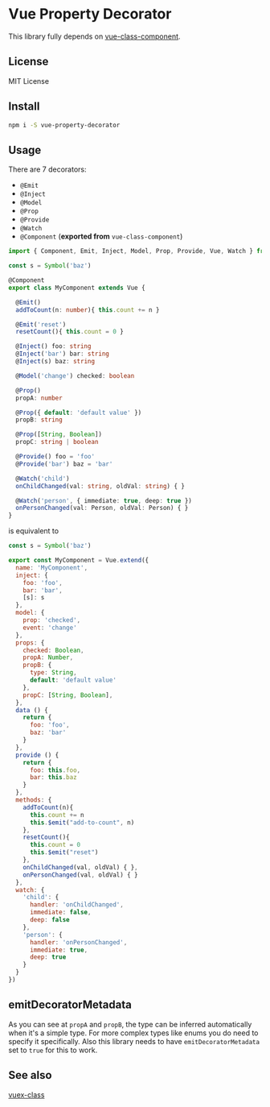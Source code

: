 # Vue Property Decorator

This library fully depends on [vue-class-component](https://github.com/vuejs/vue-class-component).

## License

MIT License

## Install

```bash
npm i -S vue-property-decorator
```

## Usage

There are 7 decorators:

* `@Emit`
* `@Inject`
* `@Model`
* `@Prop`
* `@Provide`
* `@Watch`
* `@Component` (**exported from** `vue-class-component`)

```typescript
import { Component, Emit, Inject, Model, Prop, Provide, Vue, Watch } from 'vue-property-decorator'

const s = Symbol('baz')

@Component
export class MyComponent extends Vue {

  @Emit()
  addToCount(n: number){ this.count += n }

  @Emit('reset')
  resetCount(){ this.count = 0 }

  @Inject() foo: string
  @Inject('bar') bar: string
  @Inject(s) baz: string

  @Model('change') checked: boolean

  @Prop()
  propA: number

  @Prop({ default: 'default value' })
  propB: string

  @Prop([String, Boolean])
  propC: string | boolean

  @Provide() foo = 'foo'
  @Provide('bar') baz = 'bar'

  @Watch('child')
  onChildChanged(val: string, oldVal: string) { }

  @Watch('person', { immediate: true, deep: true })
  onPersonChanged(val: Person, oldVal: Person) { }
}

```

is equivalent to

```js
const s = Symbol('baz')

export const MyComponent = Vue.extend({
  name: 'MyComponent',
  inject: {
    foo: 'foo',
    bar: 'bar',
    [s]: s
  },
  model: {
    prop: 'checked',
    event: 'change'
  },
  props: {
    checked: Boolean,
    propA: Number,
    propB: {
      type: String,
      default: 'default value'
    },
    propC: [String, Boolean],
  },
  data () {
    return {
      foo: 'foo',
      baz: 'bar'
    }
  },
  provide () {
    return {
      foo: this.foo,
      bar: this.baz
    }
  },
  methods: {
    addToCount(n){
      this.count += n
      this.$emit("add-to-count", n)
    },
    resetCount(){
      this.count = 0
      this.$emit("reset")
    },
    onChildChanged(val, oldVal) { },
    onPersonChanged(val, oldVal) { }
  },
  watch: {
    'child': {
      handler: 'onChildChanged',
      immediate: false,
      deep: false
    },
    'person': {
      handler: 'onPersonChanged',
      immediate: true,
      deep: true
    }
  }
})
```

## emitDecoratorMetadata

As you can see at `propA` and `propB`, the type can be inferred automatically when it's a simple type. For more complex types like enums you do need to specify it specifically.
Also this library needs to have `emitDecoratorMetadata` set to `true` for this to work.

## See also

[vuex-class](https://github.com/ktsn/vuex-class/)